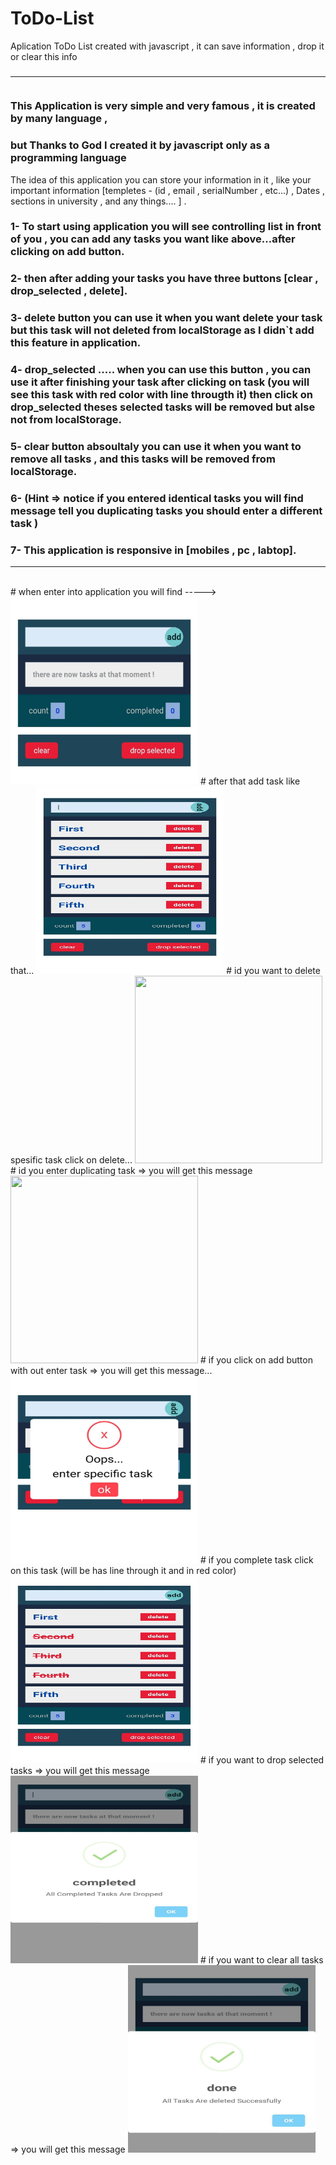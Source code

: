 # ToDo-List
Aplication ToDo List created with javascript , it can save information , drop it or clear this info
### <hr></br>This Application is very simple and very famous , it is created by many language ,
### but Thanks to God I created it by javascript only as a programming language
The idea of this application you can store your information in it , like your important information [templetes - (id , email , serialNumber , etc...) , Dates , sections in university , and any things.... ] .
### 1- To start using application you will see controlling list in front of you , you can add any tasks you want like above...after clicking on add button.
### 2- then after adding your tasks you have three buttons [clear , drop_selected , delete].
### 3- delete button you can use it when you want delete your task but this task will not deleted from localStorage as I didn`t add this feature in application.
### 4- drop_selected ..... when you can use this button , you can use it after finishing your task after clicking on task (you will see this task with red color with line througth it) then click on drop_selected theses selected tasks will be removed but alse not from localStorage.
### 5- clear button absoultaly you can use it when you want to remove all tasks , and this tasks will be removed from localStorage.
### 6- (Hint => notice if you entered identical tasks you will find message tell you duplicating tasks you should enter a different task )
### 7- This application is responsive in [mobiles , pc , labtop].
<hr></br>
# when enter into application you will find ----->
<img src="https://github.com/kareemtarekK/ToDo-List/blob/main/images/2.jpg" width="300" height="300">
# after that add task like that...
<img src="https://github.com/kareemtarekK/ToDo-List/blob/main/images/4.jpg" width="300" height="300">
# id you want to delete spesific task click on delete...
<img src="https://github.com/kareemtarekK/ToDo-List/blob/main/images/.jpg" width="300" height="300">
# id you enter duplicating task => you will get this message
<img src="https://github.com/kareemtarekK/ToDo-List/blob/main/images/.jpg" width="300" height="300">
# if you click on  add button with out enter task => you will get this message...
<img src="https://github.com/kareemtarekK/ToDo-List/blob/main/images/3.jpg" width="300" height="300">
# if you complete task click on this task (will be has line through it and in red color)
<img src="https://github.com/kareemtarekK/ToDo-List/blob/main/images/5.jpg" width="300" height="300">
# if you want to drop selected tasks => you will get this message
<img src="https://github.com/kareemtarekK/ToDo-List/blob/main/images/1.jpg" width="300" height="300">
# if you want to clear all tasks => you will get this message
<img src="https://github.com/kareemtarekK/ToDo-List/blob/main/images/6.jpg" width="300" height="300">
